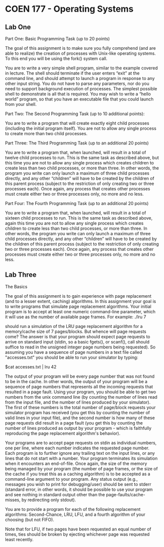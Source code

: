 COEN 177 - Operating Systems
====================

## Lab One
Part One: Basic Programming Task (up to 20 points)

The goal of this assignment is to make sure you fully comprehend (and are able to realize) the creation of processes with Unix-like operating systems. To this end you will be using the fork() system call.

You are to write a very simple shell program, similar to the example covered in lecture. The shell should terminate if the user enters “exit” at the command line, and should attempt to launch a program in response to any other input string. You do not have to parse any parameters, nor do you need to support background execution of processes. The simplest possible shell to demonstrate is all that is required. You may wish to write a “hello world” program, so that you have an executable file that you could launch from your shell.

Part Two: The Second Programming Task (up to 10 additional points):

You are to write a program that will create exactly eight child processes (including the initial program itself). You are not to allow any single process to create more than two child processes.

Part Three: The Third Programming Task (up to an additional 20 points)

You are to write a program that, when launched, will result in a total of twelve child processes to run. This is the same task as described above, but this time you are not to allow any single process which creates children to create less than two child processes, or more than three. In other words, the program you write can only launch a maximum of three child processes directly, and any other “children” will have to be created by the children of this parent process (subject to the restriction of only creating two or three processes each). Once again, any process that creates other processes must create either two or three processes only, no more and no less.

Part Four: The Fourth Programming Task (up to an additional 20 points)

You are to write a program that, when launched, will result in a total of sixteen child processes to run. This is the same task as described above, again this time you are not to allow any single process which creates children to create less than two child processes, or more than three. In other words, the program you write can only launch a maximum of three child processes directly, and any other “children” will have to be created by the children of this parent process (subject to the restriction of only creating two or three processes each). Once again, any process that creates other processes must create either two or three processes only, no more and no less.

## Lab Three

The Basics

The goal of this assignment is to gain experience with page replacement (and to a lesser extent, caching) algorithms. In this assignment your goal is to write programs that simulate page replacement algorithms. Your initial program is to accept at least one numeric command-line parameter, which it will use as the number of available page frames. 
For example:
 ./lru 7

should run a simulation of the LRU page replacement algorithm for a memory/cache size of 7 pages/blocks. But whence will page requests come? The answer is that your program should expect page requests to arrive on standard input (stdin, so a basic fgets(), or scanf(), call should suffice to read in the unsigned integer page numbers being requested). So assuming you have a sequence of page numbers in a text file called "accesses.txt" you should be able to run your simulator by typing:

$cat accesses.txt | lru 42

The output of your program will be every page number that was not found to be in the cache. In other words, the output of your program will be a sequence of page numbers that represents all the incoming requests that resulted in a page fault. Using your program, you should be able to get two numbers from the unix command line (by counting the number of lines read from the input file, and the number of lines produced by your simulator). The first of these numbers is the total number of page/block requests your simulator program has received (you get this by counting the number of valid lines in your input file), and the second number is how many of these page requests did result in a page fault (you get this by counting the number of lines produced as output by your program - which is faithfully reproducing the page replacement algorithm's behavior).

Your programs are to accept page requests on stdin as individual numbers, one per line, where each number indicates the requested page number. Each program is to further ignore any trailing text on the input lines, or any lines that do not start with a number. Your program terminates its simulation when it encounters an end-of-file. Once again, the size of the memory being managed by your program (the number of page frames, or the size of the cache if you treat this as a caching algorithm) is to be accepted as a command-line argument to your program. Any status output (e.g., messages you wish to print for debugging/user) should be sent to stderr (standard error, in other words, it should be possible to use your program and see nothing in standard output other than the page-faults/cache-misses, by redirecting only stdout).

You are to provide a program for each of the following replacement algorithms: Second-Chance, LRU, LFU, and a fourth algorithm of your choosing (but not FIFO).

Note that for LFU, if two pages have been requested an equal number of times, ties should be broken by ejecting whichever page was requested least recently.
